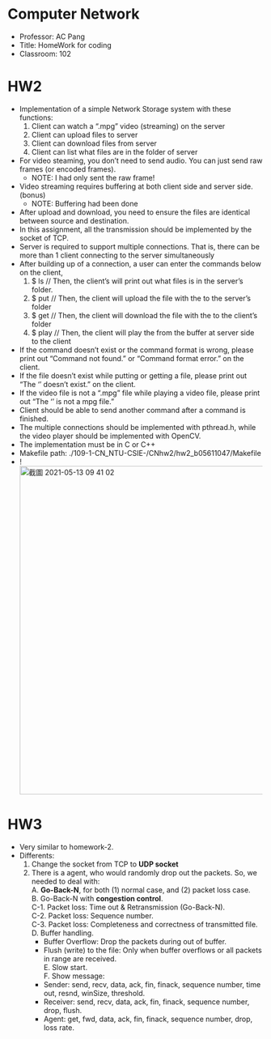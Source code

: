 # Computer Network
* Professor: AC Pang  
* Title: HomeWork for coding     
* Classroom: 102

# HW2
* Implementation of a simple Network Storage system with these functions: 
  1. Client can watch a “.mpg” video (streaming) on the server
  2. Client can upload files to server
  3. Client can download files from server
  4. Client can list what files are in the folder of server
* For video steaming, you don’t need to send audio. You can just send raw frames (or encoded frames).
  * NOTE:  I had only sent the raw frame!
* Video streaming requires buffering at both client side and server side. (bonus)
  * NOTE: Buffering had been done
* After upload and download, you need to ensure the files are identical between source and destination.
* In this assignment, all the transmission should be implemented by the socket of TCP.
* Server is required to support multiple connections. That is, there can be more than 1 client connecting to the server simultaneously
* After building up of a connection, a user can enter the commands below on the client,
  1. $ ls // Then, the client’s will print out what files is in the server’s folder.
  2. $ put <filename> // Then, the client will upload the file with the <filename> to the server’s folder
  3. $ get <filename> // Then, the client will download the file with the <filename> to the client’s folder
  4. $ play <videofile> // Then, the client will play the <videofile> from the buffer at server side to the client
* If the command doesn’t exist or the command format is wrong, please print out “Command not found.” or “Command format error.” on the client.
* If the file doesn’t exist while putting or getting a file, please print out “The ‘<filename>’ doesn’t exist.” on the client.
* If the video file is not a “.mpg” file while playing a video file, please print out “The ‘<videofile>’ is not a mpg file.”
* Client should be able to send another command after a command is finished.
* The multiple connections should be implemented with pthread.h, while the video player should be implemented with OpenCV.
* The implementation must be in C or C++
* Makefile path: ./109-1-CN_NTU-CSIE-/CNhw2/hw2_b05611047/Makefile
* !<img width="649" alt="截圖 2021-05-13 09 41 02" src="https://user-images.githubusercontent.com/41279685/118065326-56280e80-b3cf-11eb-9086-f7aa83f41bf7.png">

# HW3
* Very similar to homework-2.  
* Differents:
  1. Change the socket from TCP to **UDP socket**
  2. There is a agent, who would randomly drop out the packets. So, we needed to deal with:   
    A. **Go-Back-N**, for both (1) normal case, and (2) packet loss case.  
    B. Go-Back-N with **congestion control**.  
    C-1. Packet loss: Time out & Retransmission (Go-Back-N).  
    C-2. Packet loss: Sequence number.  
    C-3. Packet loss: Completeness and correctness of transmitted file.  
    D. Buffer handling.  
      * Buffer Overflow: Drop the packets during out of buffer.  
      * Flush (write) to the file: Only when buffer overflows or all packets in range are received.   
    E. Slow start.  
    F. Show message:    
      * Sender: send, recv, data, ack, fin, finack, sequence number, time out, resnd, winSize, threshold.   
      * Receiver: send, recv, data, ack, fin, finack, sequence number, drop, flush.   
      * Agent: get, fwd, data, ack, fin, finack, sequence number, drop, loss rate.   
